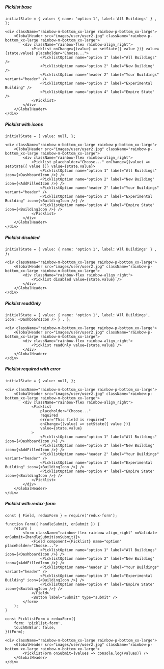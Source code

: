 ##### Picklist base

    initialState = { value: { name: 'option 1', label:'All Buildings' } , };

    <div className="rainbow-m-bottom_xx-large rainbow-p-bottom_xx-large">
        <GlobalHeader src="images/user/user2.jpg" className="rainbow-p-bottom_xx-large rainbow-m-bottom_xx-large">
            <div className="rainbow-flex rainbow-align_right">
                <Picklist onChange={(value) => setState({ value })} value={state.value} placeholder="Choose...">
                    <PicklistOption name="option 1" label="All Buildings" />
                    <PicklistOption name="option 2" label="New Building" />
                    <PicklistOption name="header 2" label="Your Buildings" variant="header" />
                    <PicklistOption name="option 3" label="Experimental Building" />
                    <PicklistOption name="option 4" label="Empire State" />
                </Picklist>
            </div>
        </GlobalHeader>
    </div>

##### Picklist with icons

    initialState = { value: null, };

    <div className="rainbow-m-bottom_xx-large rainbow-p-bottom_xx-large">
        <GlobalHeader src="images/user/user2.jpg" className="rainbow-p-bottom_xx-large rainbow-m-bottom_xx-large">
            <div className="rainbow-flex rainbow-align_right">
                <Picklist placeholder="Choose..." onChange={(value) => setState({ value })} value={state.value}>
                    <PicklistOption name="option 1" label="All Buildings" icon={<DashboardIcon />} />
                    <PicklistOption name="option 2" label="New Building" icon={<AddFilledIcon />} />
                    <PicklistOption name="header 2" label="Your Buildings" variant="header" />
                    <PicklistOption name="option 3" label="Experimental Building" icon={<BuildingIcon />} />
                    <PicklistOption name="option 4" label="Empire State" icon={<BuildingIcon />} />
                </Picklist>
            </div>
        </GlobalHeader>
    </div>

##### Picklist disabled

    initialState = { value: { name: 'option 1', label:'All Buildings' } , };

    <div className="rainbow-m-bottom_xx-large rainbow-p-bottom_xx-large">
        <GlobalHeader src="images/user/user2.jpg" className="rainbow-p-bottom_xx-large rainbow-m-bottom_xx-large">
            <div className="rainbow-flex rainbow-align_right">
                <Picklist disabled value={state.value} />
            </div>
        </GlobalHeader>
    </div>

##### Picklist readOnly

    initialState = { value: { name: 'option 1', label:'All Buildings', icon: <DashboardIcon /> } , };

    <div className="rainbow-m-bottom_xx-large rainbow-p-bottom_xx-large">
        <GlobalHeader src="images/user/user2.jpg" className="rainbow-p-bottom_xx-large rainbow-m-bottom_xx-large">
            <div className="rainbow-flex rainbow-align_right">
                <Picklist readOnly value={state.value} />
            </div>
        </GlobalHeader>
    </div>

##### Picklist required with error

    initialState = { value: null, };

    <div className="rainbow-m-bottom_xx-large rainbow-p-bottom_xx-large">
        <GlobalHeader src="images/user/user2.jpg" className="rainbow-p-bottom_xx-large rainbow-m-bottom_xx-large">
            <div className="rainbow-flex rainbow-align_right">
                <Picklist
                    placeholder="Choose..."
                    required
                    error="This field is required"
                    onChange={(value) => setState({ value })}
                    value={state.value}
                >
                    <PicklistOption name="option 1" label="All Buildings" icon={<DashboardIcon />} />
                    <PicklistOption name="option 2" label="New Building" icon={<AddFilledIcon />} />
                    <PicklistOption name="header 2" label="Your Buildings" variant="header" />
                    <PicklistOption name="option 3" label="Experimental Building" icon={<BuildingIcon />} />
                    <PicklistOption name="option 4" label="Empire State" icon={<BuildingIcon />} />
                </Picklist>
            </div>
        </GlobalHeader>
    </div>

##### Picklist with redux-form

    const { Field, reduxForm } = require('redux-form');

    function Form({ handleSubmit, onSubmit }) {
        return (
            <form className="rainbow-flex rainbow-align_right" noValidate onSubmit={handleSubmit(onSubmit)}>
                <Field component={Picklist} name="option" placeholder="Choose...">
                    <PicklistOption name="option 1" label="All Buildings" icon={<DashboardIcon />} />
                    <PicklistOption name="option 2" label="New Building" icon={<AddFilledIcon />} />
                    <PicklistOption name="header 2" label="Your Buildings" variant="header" />
                    <PicklistOption name="option 3" label="Experimental Building" icon={<BuildingIcon />} />
                    <PicklistOption name="option 4" label="Empire State" icon={<BuildingIcon />} />
                </Field>
                <Button label="Submit" type="submit" />
            </form>
        );
    }

    const PicklistForm = reduxForm({
        form: 'picklist-form',
        touchOnBlur: false,
    })(Form);

    <div className="rainbow-m-bottom_xx-large rainbow-p-bottom_xx-large">
        <GlobalHeader src="images/user/user2.jpg" className="rainbow-p-bottom_xx-large rainbow-m-bottom_xx-large">
            <PicklistForm onSubmit={values => console.log(values)} />
        </GlobalHeader>
    </div>
